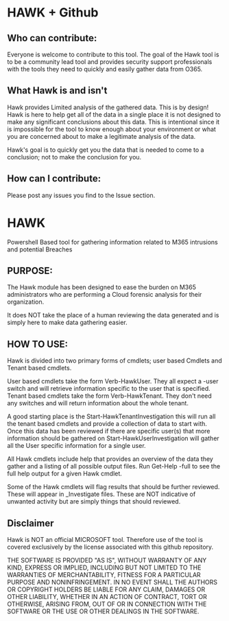﻿# HAWK + Github

## Who can contribute:
Everyone is welcome to contribute to this tool.  The goal of the Hawk tool is to be a community lead tool and provides
security support professionals with the tools they need to quickly and easily gather data from O365.

## What Hawk is and isn't
Hawk provides Limited analysis of the gathered data.  This is by design!
Hawk is here to help get all of the data in a single place it is not designed to make any significant
conclusions about this data.  This is intentional since it is impossible for the tool to know enough about
your environment or what you are concerned about to make a legitimate analysis of the data.

Hawk's goal is to quickly get you the data that is needed to come to a conclusion; not to make the conclusion for you.

## How can I contribute:
Please post any issues you find to the Issue section.

# HAWK
Powershell Based tool for gathering information related to M365 intrusions and potential Breaches

## PURPOSE:
The Hawk module has been designed to ease the burden on M365 administrators who are performing
a Cloud forensic analysis for their organization.

It does NOT take the place of a human reviewing the data generated and is simply here to make
data gathering easier.

## HOW TO USE:
Hawk is divided into two primary forms of cmdlets; user based Cmdlets and Tenant based cmdlets.

User based cmdlets take the form Verb-HawkUser<action>.  They all expect a -user switch and
will retrieve information specific to the user that is specified.  Tenant based cmdlets take
the form Verb-HawkTenant<Action>.  They don't need any switches and will return information
about the whole tenant.

A good starting place is the Start-HawkTenantInvestigation this will run all the tenant based
cmdlets and provide a collection of data to start with.  Once this data has been reviewed
if there are specific user(s) that more information should be gathered on
Start-HawkUserInvestigation will gather all the User specific information for a single user.

All Hawk cmdlets include help that provides an overview of the data they gather and a listing
of all possible output files.  Run Get-Help <cmdlet> -full to see the full help output for a
given Hawk cmdlet.

Some of the Hawk cmdlets will flag results that should be further reviewed.  These will appear
in _Investigate files.  These are NOT indicative of unwanted activity but are simply things
that should reviewed.

## Disclaimer
Hawk is NOT an official MICROSOFT tool.  Therefore use of the tool is covered exclusively by the license associated with this github repository.

THE SOFTWARE IS PROVIDED "AS IS", WITHOUT WARRANTY OF ANY KIND, EXPRESS OR
IMPLIED, INCLUDING BUT NOT LIMITED TO THE WARRANTIES OF MERCHANTABILITY,
FITNESS FOR A PARTICULAR PURPOSE AND NONINFRINGEMENT. IN NO EVENT SHALL THE
AUTHORS OR COPYRIGHT HOLDERS BE LIABLE FOR ANY CLAIM, DAMAGES OR OTHER
LIABILITY, WHETHER IN AN ACTION OF CONTRACT, TORT OR OTHERWISE, ARISING FROM,
OUT OF OR IN CONNECTION WITH THE SOFTWARE OR THE USE OR OTHER DEALINGS IN THE
SOFTWARE.